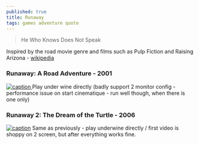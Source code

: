 ```yaml
---
published: true
title: Runaway
tags: games adventure quote
---
```

> He Who Knows Does Not Speak

Inspired by the road movie genre and films such as Pulp Fiction and Raising Arizona - [wikipedia](https://en.wikipedia.org/wiki/Runaway:_A_Road_Adventure)

### Runaway: A Road Adventure - 2001
[![caption](https://lutris.net/games/banner/runaway-a-road-adventure.jpg) ](https://lutris.net/games/runaway-a-road-adventure/)  <!-- .element height="50%" width="50% ustify-content="left" -->
Play under wine directly (badly support 2 monitor config - performance issue on start cinematique - run well though, when there is one only)

### Runaway 2: The Dream of the Turtle - 2006
[![caption](https://lutris.net/games/banner/runaway-2-the-dream-of-the-turtle.jpg)](https://lutris.net/games/runaway-2-the-dream-of-the-turtle/) Same as previously - play underwine directly / first video is shoppy on 2 screen, but after everything works fine.

